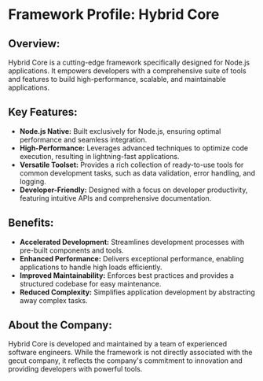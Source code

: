 # Framework Profile: Hybrid Core

## Overview:

Hybrid Core is a cutting-edge framework specifically designed for Node.js applications. It empowers developers with a comprehensive suite of tools and features to build high-performance, scalable, and maintainable applications.

## Key Features:

- **Node.js Native:** Built exclusively for Node.js, ensuring optimal performance and seamless integration.
- **High-Performance:** Leverages advanced techniques to optimize code execution, resulting in lightning-fast applications.
- **Versatile Toolset:** Provides a rich collection of ready-to-use tools for common development tasks, such as data validation, error handling, and logging.
- **Developer-Friendly:** Designed with a focus on developer productivity, featuring intuitive APIs and comprehensive documentation.

## Benefits:

- **Accelerated Development:** Streamlines development processes with pre-built components and tools.
- **Enhanced Performance:** Delivers exceptional performance, enabling applications to handle high loads efficiently.
- **Improved Maintainability:** Enforces best practices and provides a structured codebase for easy maintenance.
- **Reduced Complexity:** Simplifies application development by abstracting away complex tasks.

## About the Company:

Hybrid Core is developed and maintained by a team of experienced software engineers. While the framework is not directly associated with the gecut company, it reflects the company's commitment to innovation and providing developers with powerful tools.
